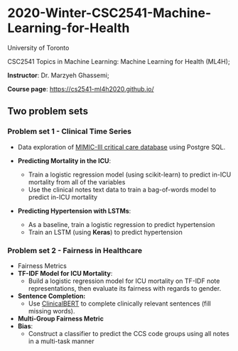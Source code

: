 # 2020-Winter-CSC2541-Machine-Learning-for-Health
University of Toronto

CSC2541 Topics in Machine Learning: Machine Learning for Health (ML4H); 

**Instructor**: Dr. Marzyeh Ghassemi; 

**Course page**: https://cs2541-ml4h2020.github.io/

## Two problem sets

### Problem set 1 - Clinical Time Series
- Data exploration of [MIMIC-III critical care database](https://mimic.physionet.org/) using Postgre SQL.
- **Predicting Mortality in the ICU**:  
  - Train a logistic regression model (using scikit-learn) to predict in-ICU mortality from all of the variables
  - Use the clinical notes text data to train a bag-of-words model to predict in-ICU mortality

- **Predicting Hypertension with LSTMs**:
  - As a baseline, train a logistic regression to predict hypertension
  - Train an LSTM (using **Keras**) to predict hypertension
  
### Problem set 2 - Fairness in Healthcare
- Fairness Metrics
- **TF-IDF Model for ICU Mortality**:
  - Build a logistic regression model for ICU mortality on TF-IDF note representations, then evaluate its fairness with regards to gender.
- **Sentence Completion:**
  - Use [ClinicalBERT](https://arxiv.org/abs/1904.05342) to complete clinically relevant sentences (fill missing words).
- **Multi-Group Fairness Metric**
- **Bias**:
  - Construct a classifier to predict the CCS code groups using all notes in a multi-task manner

  
